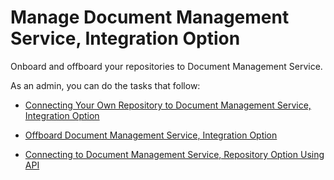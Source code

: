 <!-- loio64fa80a1d698429fa8c57a6160e9ba40 -->

# Manage Document Management Service, Integration Option

Onboard and offboard your repositories to Document Management Service.

As an admin, you can do the tasks that follow:

-   [Connecting Your Own Repository to Document Management Service, Integration Option](connecting-your-own-repository-to-document-management-service-integration-option-21bd278.md)

-   [Offboard Document Management Service, Integration Option](../security-topics/offboard-document-management-service-integration-option-937ee13.md)

-   [Connecting to Document Management Service, Repository Option Using API](connecting-to-document-management-service-repository-option-using-api-d30200e.md)


